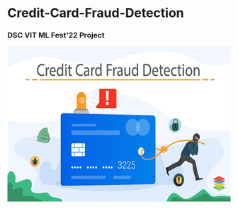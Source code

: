 # Credit-Card-Fraud-Detection
### DSC VIT ML Fest'22 Project

<p align= "center"><img src="https://github.com/ROHAN0011/Credit-Card-Fraud-Detection/blob/af97ac5df66a16ed2af52823f8d8e7b679a73033/Credit%20Card%20Fraud%20Detection.png" width="700" height= "350"></p>
